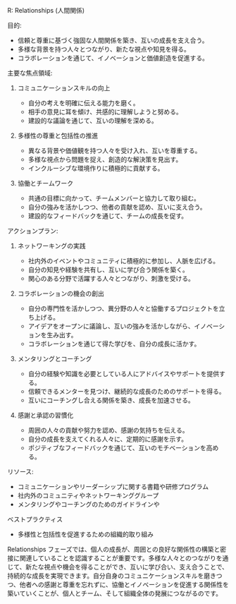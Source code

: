 R: Relationships (人間関係)

目的:
- 信頼と尊重に基づく強固な人間関係を築き、互いの成長を支え合う。
- 多様な背景を持つ人々とつながり、新たな視点や知見を得る。
- コラボレーションを通じて、イノベーションと価値創造を促進する。

主要な焦点領域:

1. コミュニケーションスキルの向上
   - 自分の考えを明確に伝える能力を磨く。
   - 相手の意見に耳を傾け、共感的に理解しようと努める。
   - 建設的な議論を通じて、互いの理解を深める。

2. 多様性の尊重と包括性の推進
   - 異なる背景や価値観を持つ人々を受け入れ、互いを尊重する。
   - 多様な視点から問題を捉え、創造的な解決策を見出す。
   - インクルーシブな環境作りに積極的に貢献する。

3. 協働とチームワーク
   - 共通の目標に向かって、チームメンバーと協力して取り組む。
   - 自分の強みを活かしつつ、他者の貢献を認め、互いに支え合う。
   - 建設的なフィードバックを通じて、チームの成長を促す。

アクションプラン:

1. ネットワーキングの実践
   - 社内外のイベントやコミュニティに積極的に参加し、人脈を広げる。
   - 自分の知見や経験を共有し、互いに学び合う関係を築く。
   - 関心のある分野で活躍する人々とつながり、刺激を受ける。

2. コラボレーションの機会の創出
   - 自分の専門性を活かしつつ、異分野の人々と協働するプロジェクトを立ち上げる。
   - アイデアをオープンに議論し、互いの強みを活かしながら、イノベーションを生み出す。
   - コラボレーションを通じて得た学びを、自分の成長に活かす。

3. メンタリングとコーチング
   - 自分の経験や知識を必要としている人にアドバイスやサポートを提供する。
   - 信頼できるメンターを見つけ、継続的な成長のためのサポートを得る。
   - 互いにコーチングし合える関係を築き、成長を加速させる。

4. 感謝と承認の習慣化
   - 周囲の人々の貢献や努力を認め、感謝の気持ちを伝える。
   - 自分の成長を支えてくれる人々に、定期的に感謝を示す。
   - ポジティブなフィードバックを通じて、互いのモチベーションを高める。

リソース:

- コミュニケーションやリーダーシップに関する書籍や研修プログラム
- 社内外のコミュニティやネットワーキンググループ
- メンタリングやコーチングのためのガイドラインや

ベストプラクティス
- 多様性と包括性を促進するための組織的取り組み

Relationships フェーズでは、個人の成長が、周囲との良好な関係性の構築と密接に関連していることを認識することが重要です。多様な人々とのつながりを通じて、新たな視点や機会を得ることができ、互いに学び合い、支え合うことで、持続的な成長を実現できます。自分自身のコミュニケーションスキルを磨きつつ、他者への感謝と尊重を忘れずに、協働とイノベーションを促進する関係性を築いていくことが、個人とチーム、そして組織全体の発展につながるのです。
